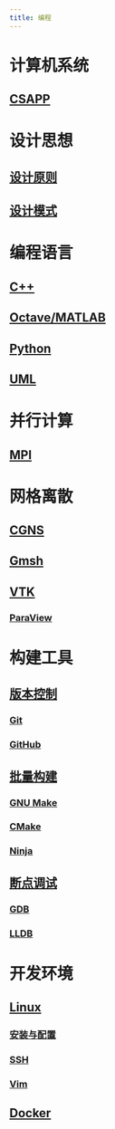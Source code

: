 ```yaml
---
title: 编程
---
```


# 计算机系统
## [CSAPP](./csapp/README.md)

# 设计思想
## [设计原则](./principles/README.md)
## [设计模式](./patterns/README.md)

# 编程语言
## [C++](./cpp/README.md)
## [Octave/MATLAB](./octave.md)
## [Python](./python.md)
## [UML](./uml/README.md)

# 并行计算
## [MPI](./mpi/README.md)

# 网格离散
## [CGNS](./cgns/README.md)
## [Gmsh](./gmsh/README.md)
## [VTK](./vtk/README.md)
### [ParaView](./vtk/README.md#ParaView)

# 构建工具
## [版本控制](./git.md)
### [Git](./git.md#Git)
### [GitHub](./git.md#GitHub)
## [批量构建](./make/README.md)
### [GNU Make](./make/README.md#GNU-Make)
### [CMake](./make/README.md#CMake)
### [Ninja](./make/README.md#Ninja)
## [断点调试](./debug/README.md)
### [GDB](./debug/README.md#GDB)
### [LLDB](./debug/README.md#LLDB)

# 开发环境
## [Linux](./linux/README.md)
### [安装与配置](./linux/install/README.md)
### [SSH](./linux/ssh.md)
### [Vim](./linux/vim.md)
## [Docker](./docker/README.md)
